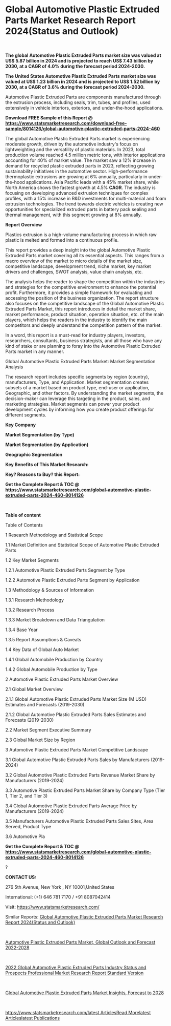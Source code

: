 <h1>Global Automotive Plastic Extruded Parts Market Research Report 2024(Status and Outlook)</h1><br/><p><strong>The global Automotive Plastic Extruded Parts market size was valued at US$ 5.87 billion in 2024 and is projected to reach US$ 7.43 billion by 2030, at a <strong>CAGR</strong> of 4.0% during the forecast period 2024-2030.</strong></p>
 
 
 
 <p><strong>The United States Automotive Plastic Extruded Parts market size was valued at US$ 1.23 billion in 2024 and is projected to US$ 1.52 billion by 2030, at a <strong>CAGR</strong> of 3.6% during the forecast period 2024-2030.</strong></p>
 
 
 
 <p>Automotive Plastic Extruded Parts are components manufactured through the extrusion process, including seals, trim, tubes, and profiles, used extensively in vehicle interiors, exteriors, and under-the-hood applications.</p>
 
 
 
 <p><strong>Download FREE Sample of this Report @ <a href="https://www.statsmarketresearch.com/download-free-sample/8014126/global-automotive-plastic-extruded-parts-2024-460">https://www.statsmarketresearch.com/download-free-sample/8014126/global-automotive-plastic-extruded-parts-2024-460</a></strong></p>
 
 
 
 <p>The global Automotive Plastic Extruded Parts market is experiencing moderate growth, driven by the automotive industry&#39;s focus on lightweighting and the versatility of plastic materials. In 2023, total production volume reached 4.5 million metric tons, with interior applications accounting for 40% of market value. The market saw a 12% increase in demand for recycled plastic extruded parts in 2023, reflecting growing sustainability initiatives in the automotive sector. High-performance thermoplastic extrusions are growing at 6% annually, particularly in under-the-hood applications. Asia Pacific leads with a 45% market share, while North America shows the fastest growth at 4.5% <strong>CAGR</strong>. The industry is focusing on developing advanced extrusion techniques for complex profiles, with a 15% increase in R&D investments for multi-material and foam extrusion technologies. The trend towards electric vehicles is creating new opportunities for specialized extruded parts in battery pack sealing and thermal management, with this segment growing at 8% annually.</p>
 
 
 
 <p><strong>Report Overview</strong></p>
 
 
 
 <p>Plastics extrusion is a high-volume manufacturing process in which raw plastic is melted and formed into a continuous profile.</p>
 
 
 
 <p>This report provides a deep insight into the global Automotive Plastic Extruded Parts market covering all its essential aspects. This ranges from a macro overview of the market to micro details of the market size, competitive landscape, development trend, niche market, key market drivers and challenges, SWOT analysis, value chain analysis, etc.</p>
 
 
 
 <p>The analysis helps the reader to shape the competition within the industries and strategies for the competitive environment to enhance the potential profit. Furthermore, it provides a simple framework for evaluating and accessing the position of the business organization. The report structure also focuses on the competitive landscape of the Global Automotive Plastic Extruded Parts Market, this report introduces in detail the market share, market performance, product situation, operation situation, etc. of the main players, which helps the readers in the industry to identify the main competitors and deeply understand the competition pattern of the market.</p>
 
 
 
 <p>In a word, this report is a must-read for industry players, investors, researchers, consultants, business strategists, and all those who have any kind of stake or are planning to foray into the Automotive Plastic Extruded Parts market in any manner.</p>
 
 
 
 <p>Global Automotive Plastic Extruded Parts Market: Market Segmentation Analysis</p>
 
 
 
 <p>The research report includes specific segments by region (country), manufacturers, Type, and Application. Market segmentation creates subsets of a market based on product type, end-user or application, Geographic, and other factors. By understanding the market segments, the decision-maker can leverage this targeting in the product, sales, and marketing strategies. Market segments can power your product development cycles by informing how you create product offerings for different segments.</p>
 
 
 
 <p><strong>Key Company</strong></p>
 
 
 
 <p><strong>Market Segmentation (by Type)</strong></p>
 
 
 
 <p><strong>Market Segmentation (<strong>by Application</strong>)</strong></p>
 
 
 
 <p><strong>Geographic Segmentation</strong></p>
 
 
 
 <p><strong>Key Benefits of This Market Research:</strong></p>
 
 
 
 <p><strong>Key? <strong>Reasons to Buy</strong>? this Report:</strong></p>
 
 
 
 <div><b>Get the Complete Report & TOC @ <a href="https://www.statsmarketresearch.com/global-automotive-plastic-extruded-parts-2024-460-8014126">https://www.statsmarketresearch.com/global-automotive-plastic-extruded-parts-2024-460-8014126</a></b></div>
 
 
 
 <p><br />
 
 <b>Table of content</b></p>
 
 
 
 <p>Table of Contents<br />
 
 1 Research Methodology and Statistical Scope<br />
 
 1.1 Market Definition and Statistical Scope of Automotive Plastic Extruded Parts<br />
 
 1.2 Key Market Segments<br />
 
 1.2.1 Automotive Plastic Extruded Parts Segment by Type<br />
 
 1.2.2 Automotive Plastic Extruded Parts Segment by Application<br />
 
 1.3 Methodology & Sources of Information<br />
 
 1.3.1 Research Methodology<br />
 
 1.3.2 Research Process<br />
 
 1.3.3 Market Breakdown and Data Triangulation<br />
 
 1.3.4 Base Year<br />
 
 1.3.5 Report Assumptions & Caveats<br />
 
 1.4 Key Data of Global Auto Market<br />
 
 1.4.1 Global Automobile Production by Country<br />
 
 1.4.2 Global Automobile Production by Type<br />
 
 2 Automotive Plastic Extruded Parts Market Overview<br />
 
 2.1 Global Market Overview<br />
 
 2.1.1 Global Automotive Plastic Extruded Parts Market Size (M USD) Estimates and Forecasts (2019-2030)<br />
 
 2.1.2 Global Automotive Plastic Extruded Parts Sales Estimates and Forecasts (2019-2030)<br />
 
 2.2 Market Segment Executive Summary<br />
 
 2.3 Global Market Size by Region<br />
 
 3 Automotive Plastic Extruded Parts Market Competitive Landscape<br />
 
 3.1 Global Automotive Plastic Extruded Parts Sales by Manufacturers (2019-2024)<br />
 
 3.2 Global Automotive Plastic Extruded Parts Revenue Market Share by Manufacturers (2019-2024)<br />
 
 3.3 Automotive Plastic Extruded Parts Market Share by Company Type (Tier 1, Tier 2, and Tier 3)<br />
 
 3.4 Global Automotive Plastic Extruded Parts Average Price by Manufacturers (2019-2024)<br />
 
 3.5 Manufacturers Automotive Plastic Extruded Parts Sales Sites, Area Served, Product Type<br />
 
 3.6 Automotive Pla</p>
 
 
 
 <div><b>Get the Complete Report & TOC @ <a href="https://www.statsmarketresearch.com/global-automotive-plastic-extruded-parts-2024-460-8014126">https://www.statsmarketresearch.com/global-automotive-plastic-extruded-parts-2024-460-8014126</a></b></div>
 
 
 
 <p>? </p>
 
 
 
 <p><b>CONTACT US:</b><br />
 
 276 5th Avenue, New York , NY 10001,United States<br />
 
 International: (+1) 646 781 7170 / +91 8087042414<br />
 
 Visit: <a href="https://www.statsmarketresearch.com/">https://www.statsmarketresearch.com/</a><br />
 
 Similar Reports: <a href="https://www.statsmarketresearch.com/global-automotive-plastic-extruded-parts-2024-460-8014126">Global Automotive Plastic Extruded Parts Market Research Report 2024(Status and Outlook)</a><br />
 
 <br />
 
 <a href="https://www.statsmarketresearch.com/global-automotive-plastic-extruded-parts-2024-460-8014126">Automotive Plastic Extruded Parts Market, Global Outlook and Forecast 2022-2028</a><br />
 
 <br />
 
 <a href="https://www.statsmarketresearch.com/global-automotive-plastic-extruded-parts-2024-460-8014126">2022 Global Automotive Plastic Extruded Parts Industry Status and Prospects Professional Market Research Report Standard Version</a><br />
 
 <br />
 
 <a href="https://www.statsmarketresearch.com/global-automotive-plastic-extruded-parts-2024-460-8014126">Global Automotive Plastic Extruded Parts Market Insights, Forecast to 2028</a><br />
 
 <br />
 
 <a href="https://gyeongbokgung.com">https://www.statsmarketresearch.com/</a><a href="https://hallyeomaritime.com">latest Articles</a><a href="https://jingwansa.com">Read More</a><a href="https://nguoiviet.jp/">latest Articles</a><a href="https://www.intelmarketresearch.com/">latest Publications</a></p>
